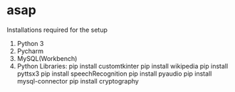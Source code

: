 # asap
Installations required for the setup
1. Python 3
2. Pycharm
3. MySQL(Workbench)
4. Python Libraries:
    pip install customtkinter
    pip install wikipedia
    pip install pyttsx3
    pip install speechRecognition
    pip install pyaudio
    pip install mysql-connector
    pip install cryptography
